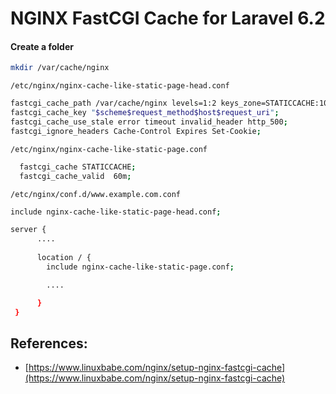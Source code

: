 # NGINX FastCGI Cache for Laravel 6.2

#### Create a folder

```sh
mkdir /var/cache/nginx
```

`/etc/nginx/nginx-cache-like-static-page-head.conf`
```sh
fastcgi_cache_path /var/cache/nginx levels=1:2 keys_zone=STATICCACHE:100m inactive=60m;
fastcgi_cache_key "$scheme$request_method$host$request_uri";
fastcgi_cache_use_stale error timeout invalid_header http_500;
fastcgi_ignore_headers Cache-Control Expires Set-Cookie;

```

`/etc/nginx/nginx-cache-like-static-page.conf`

```sh
  fastcgi_cache STATICCACHE;
  fastcgi_cache_valid  60m;

```

`/etc/nginx/conf.d/www.example.com.conf`

```sh
include nginx-cache-like-static-page-head.conf;

server {
      ....
      
      location / {
        include nginx-cache-like-static-page.conf;

        ....

      }
 }
```

## References:
- [https://www.linuxbabe.com/nginx/setup-nginx-fastcgi-cache](https://www.linuxbabe.com/nginx/setup-nginx-fastcgi-cache)

